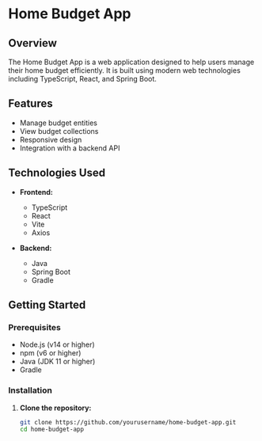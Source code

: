 # Home Budget App

## Overview

The Home Budget App is a web application designed to help users manage their home budget efficiently. It is built using modern web technologies including TypeScript, React, and Spring Boot.

## Features

- Manage budget entities
- View budget collections
- Responsive design
- Integration with a backend API

## Technologies Used

- **Frontend:**
    - TypeScript
    - React
    - Vite
    - Axios

- **Backend:**
    - Java
    - Spring Boot
    - Gradle

## Getting Started

### Prerequisites

- Node.js (v14 or higher)
- npm (v6 or higher)
- Java (JDK 11 or higher)
- Gradle

### Installation

1. **Clone the repository:**

   ```sh
   git clone https://github.com/yourusername/home-budget-app.git
   cd home-budget-app